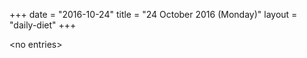 +++
date = "2016-10-24"
title = "24 October 2016 (Monday)"
layout = "daily-diet"
+++


\<no entries\>

